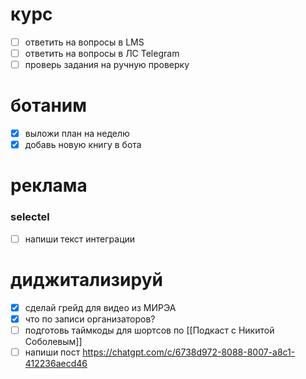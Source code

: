 # курс
- [ ] ответить на вопросы в LMS
- [ ] ответить на вопросы в ЛС Telegram
- [ ] проверь задания на ручную проверку
# ботаним
- [x] выложи план на неделю
- [x] добавь новую книгу в бота
# реклама
### selectel
- [ ] напиши текст интеграции
# диджитализируй
- [x] сделай грейд для видео из МИРЭА
- [x] что по записи организаторов?
- [ ] подготовь таймкоды для шортсов по [[Подкаст с Никитой Соболевым]]
- [ ] напиши пост https://chatgpt.com/c/6738d972-8088-8007-a8c1-412236aecd46